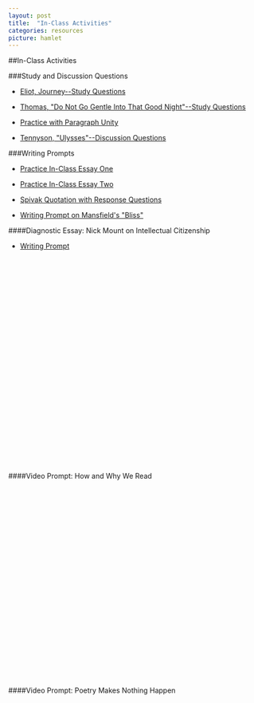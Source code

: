 ```yaml
---
layout: post
title:  "In-Class Activities"
categories: resources
picture: hamlet
---
```


##In-Class Activities <span class="arrowh2"></span>

###Study and Discussion Questions <span class="arrowh3"></span>

* [Eliot, Journey--Study Questions](http://docs.google.com/viewer?url=https://github.com/axchristie/test/blob/gh-pages/assets/docs/in_class_activities/Day_1_Eliot-Journey_study_questions.pdf?raw=true)

* [Thomas, "Do Not Go Gentle Into That Good Night"--Study Questions](http://docs.google.com/viewer?url=https://github.com/axchristie/test/blob/gh-pages/assets/docs/in_class_activities/Day_1_Thomas_Do_Not_Go_Gentle_questions.pdf?raw=true)

* [Practice with Paragraph Unity](http://docs.google.com/viewer?url=https://github.com/axchristie/test/blob/gh-pages/assets/docs/in_class_activities/Day_1_practice_with_paragraph_unity.pdf?raw=true)

* [Tennyson, "Ulysses"--Discussion Questions](http://docs.google.com/viewer?url=https://github.com/axchristie/test/blob/gh-pages/assets/docs/in_class_activities/Day_3_Ulysses_discussion_questions.pdf?raw=true)

###Writing Prompts <span class="arrowh3"></span>

* [Practice In-Class Essay One](http://docs.google.com/viewer?url=https://github.com/axchristie/test/blob/gh-pages/assets/docs/in_class_activities/writing%20prompts/Practice%20in-class%20essay.docx?raw=true)

* [Practice In-Class Essay Two](http://docs.google.com/viewer?url=https://github.com/axchristie/test/blob/gh-pages/assets/docs/in_class_activities/writing%20prompts/Practice%20in-class%20essay%202.docx?raw=true)

* [Spivak Quotation with Response Questions](http://docs.google.com/viewer?url=https://github.com/axchristie/test/blob/gh-pages/assets/docs/in_class_activities/writing%20prompts/Spivak-1.doc?raw=true)

* [Writing Prompt on Mansfield's "Bliss"](http://docs.google.com/viewer?url=https://github.com/axchristie/test/blob/gh-pages/assets/docs/in_class_activities/writing%20prompts/bliss%20prompt.docx?raw=true )

####Diagnostic Essay: Nick Mount on Intellectual Citizenship <span class="arrowh4"></span>

* [Writing Prompt](http://docs.google.com/viewer?url=https://github.com/axchristie/test/blob/gh-pages/assets/docs/in_class_activities/writing%20prompts/diagnostic_mount.docx?raw=true)

<br>

<object width="480" height="385"><param name="movie" value="http://www.youtube.com/v/VYVTPzgFcuc&amp;hl=en_US&amp;fs=1"></param><param name="allowFullScreen" value="true"></param><param name="allowscriptaccess" value="always"></param><embed src="http://www.youtube.com/v/VYVTPzgFcuc&amp;hl=en_US&amp;fs=1" type="application/x-shockwave-flash" allowscriptaccess="always" allowfullscreen="true" width="480" height="385"></embed></object>

####Video Prompt: How and Why We Read <span class="arrowh4"></span>

<object width="480" height="385"><param name="movie" value="http://www.youtube.com/v/MSYw502dJNY&amp;hl=en_US&amp;fs=1"></param><param name="allowFullScreen" value="true"></param><param name="allowscriptaccess" value="always"></param><embed src="http://www.youtube.com/v/MSYw502dJNY&amp;hl=en_US&amp;fs=1" type="application/x-shockwave-flash" allowscriptaccess="always" allowfullscreen="true" width="480" height="385"></embed></object>

####Video Prompt: Poetry Makes Nothing Happen <span class="arrowh4"></span>

<object width="480" height="385"><param name="movie" value="http://www.youtube.com/v/nDwTjPsG4b0&amp;hl=en_US&amp;fs=1"></param><param name="allowFullScreen" value="true"></param><param name="allowscriptaccess" value="always"></param><embed src="http://www.youtube.com/v/nDwTjPsG4b0&amp;hl=en_US&amp;fs=1" type="application/x-shockwave-flash" allowscriptaccess="always" allowfullscreen="true" width="480" height="385"></embed></object>